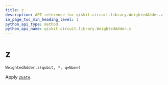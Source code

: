 ```yaml
---
title: z
description: API reference for qiskit.circuit.library.WeightedAdder.z
in_page_toc_min_heading_level: 1
python_api_type: method
python_api_name: qiskit.circuit.library.WeightedAdder.z
---
```


# z

<span id="qiskit.circuit.library.WeightedAdder.z" />

`WeightedAdder.z(qubit, *, q=None)`

Apply [`ZGate`](qiskit.circuit.library.ZGate "qiskit.circuit.library.ZGate").

